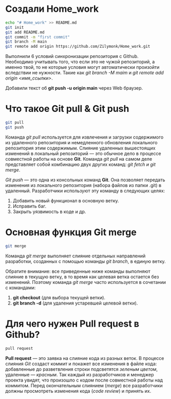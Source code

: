 # Создали Home_work

```sh
echo "# Home_work" >> README.md
git init
git add README.md
git commit -m "first commit"
git branch -M main
git remote add origin https://github.com/Zilymonk/Home_work.git
```

Выполнили 6 условий синхронизации репозитория с Github. Необходимо учитывать того, что если это не чужой репозиторий, а именно твой, то не которые условия могут автоматически произойти вследствии не нужности. Такие как *git branch -M maim* и *git remote add origin <имя_ссылки>*.

Добавили текст об **git push -u origin main** через Web браузер.

# Что такое Git pull & Git push
```sh
git pull
git push
```
Команда *git pull* используется для извлечения и загрузки содержимого из удаленного репозитория и немедленного обновления локального репозитория этим содержимым. Слияние удаленных вышестоящих изменений в локальный репозиторий — это обычное дело в процессе совместной работы на основе **Git**. Команда *git pull* на самом деле представляет собой комбинацию двух других команд: *git fetch и git merge*.

*Git push* — это одна из консольных команд **Git**. Она позволяет передать изменения из локального репозитория (набора файлов из папки .git) в удаленный. Разработчики используют эту команду в следующих целях:
1. Добавить новый функционал в основную ветку.
2. Исправить баг.
3. Закрыть уязвимость в коде и др.

# Основная функция Git merge
```sh
git merge
```
Команда *git merge* выполняет слияние отдельных направлений разработки, созданных с помощью команды *git branch*, в единую ветку.

Обратите внимание: все приведенные ниже команды выполняют слияние в текущую ветку, в то время как целевая ветка остается без изменений. Поэтому команда *git merge* часто используется в сочетании с командами:
1. **git checkout** (для выбора текущей ветки).
2. **git branch -d** (для удаления устаревшей целевой ветки).

# Для чего нужен Pull request в Github?
```sh
pull request
```

**Pull request** — это заявка на слияние кода из разных веток. В процессе слияния *Git* создаст коммит и покажет все изменения в файле кода: добавленные до разветвления строки подсветятся *зеленым цветом*, удаленные — *красным*. Так каждый из разработчиков и менеджер проекта увидят, что произошло с кодом после совместной работы над коммитом. Перед окончательным слиянием (*merge*) все разработчики должны просмотреть изменения кода (*code review*) и принять их.

